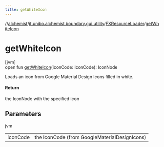 ```yaml
---
title: getWhiteIcon
---
```

//[alchemist](../../../index.html)/[it.unibo.alchemist.boundary.gui.utility](../index.html)/[FXResourceLoader](index.html)/[getWhiteIcon](get-white-icon.html)



# getWhiteIcon



[jvm]\
open fun [getWhiteIcon](get-white-icon.html)(iconCode: IconCode): IconNode



Loads an icon from Google Material Design Icons filled in white.



#### Return



the IconNode with the specified icon



## Parameters


jvm

| | |
|---|---|
| iconCode | the IconCode (from GoogleMaterialDesignIcons) |




